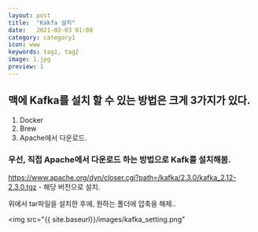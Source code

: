```yaml
---
layout: post
title:  "Kakfa 설치"
date:   2021-02-03 01:08
category: category1
icon: www
keywords: tag1, tag2
image: 1.jpg
preview: 1
---
```


## 맥에 Kafka를 설치 할 수 있는 방법은 크게 3가지가 있다.
1. Docker
2. Brew
3. Apache에서 다운로드.


### 우선, 직접 Apache에서 다운로드 하는 방법으로 Kafk를 설치해봄.
<https://www.apache.org/dyn/closer.cgi?path=/kafka/2.3.0/kafka_2.12-2.3.0.tgz> - 해당 버전으로 설치.

위에서 tar파일을 설치한 후에, 원하는 폴더에 압축을 해제..


<img src="{{ site.baseurl}}/images/kafka_setting.png"

